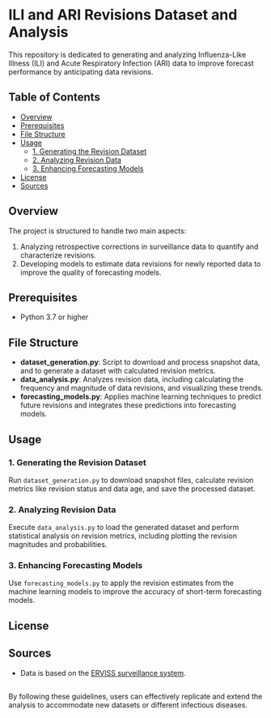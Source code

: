 # ILI and ARI Revisions Dataset and Analysis

This repository is dedicated to generating and analyzing Influenza-Like Illness (ILI) and Acute Respiratory Infection (ARI) data to improve forecast performance by anticipating data revisions.

## Table of Contents

- [Overview](#overview)
- [Prerequisites](#prerequisites)
- [File Structure](#file-structure)
- [Usage](#usage)
  - [1. Generating the Revision Dataset](#1-generating-the-revision-dataset)
  - [2. Analyzing Revision Data](#2-analyzing-revision-data)
  - [3. Enhancing Forecasting Models](#3-enhancing-forecasting-models)
- [License](#license)
- [Sources](#sources)

## Overview

The project is structured to handle two main aspects:
1. Analyzing retrospective corrections in surveillance data to quantify and characterize revisions.
2. Developing models to estimate data revisions for newly reported data to improve the quality of forecasting models.

## Prerequisites

- Python 3.7 or higher

## File Structure

- **dataset_generation.py**: Script to download and process snapshot data, and to generate a dataset with calculated revision metrics.
- **data_analysis.py**: Analyzes revision data, including calculating the frequency and magnitude of data revisions, and visualizing these trends.
- **forecasting_models.py**: Applies machine learning techniques to predict future revisions and integrates these predictions into forecasting models.

## Usage

### 1. Generating the Revision Dataset

Run `dataset_generation.py` to download snapshot files, calculate revision metrics like revision status and data age, and save the processed dataset.

### 2. Analyzing Revision Data

Execute `data_analysis.py` to load the generated dataset and perform statistical analysis on revision metrics, including plotting the revision magnitudes and probabilities.

### 3. Enhancing Forecasting Models

Use `forecasting_models.py` to apply the revision estimates from the machine learning models to improve the accuracy of short-term forecasting models.


## License


## Sources

- Data is based on the [ERVISS surveillance system](https://erviss.org/).

##

By following these guidelines, users can effectively replicate and extend the analysis to accommodate new datasets or different infectious diseases.
